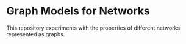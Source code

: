 # Graph Models for Networks

This repository experiments with the properties of different networks represented as graphs.
